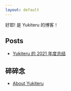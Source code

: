 ```yaml
---
layout: default
---
```


好耶! 是 Yukiteru 的博客！

## Posts

- [Yukiteru 的 2021 年度总结](posts/2021-summary.md)

## 碎碎念

- [About Yukiteru](about.md)

